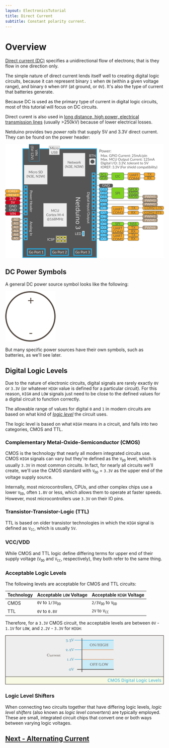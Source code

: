 ```yaml
---
layout: ElectronicsTutorial
title: Direct Current
subtitle: Constant polarity current.
---
```


# Overview

[Direct current (DC)](https://en.wikipedia.org/wiki/Direct_current) specifies a unidirectional flow of electrons; that is they flow in one direction only.

The simple nature of direct current lends itself well to creating digital logic circuits, because it can represent binary `1` when `ON` (within a given voltage range), and binary `0` when `OFF` (at ground, or `0V`). It's also the type of current that batteries generate.
 
Because DC is used as the primary type of current in digital logic circuits, most of this tutorial will focus on DC circuits.

Direct curent is also used in [long distance, high power, electrical transmission lines](https://en.wikipedia.org/wiki/High-voltage_direct_current) (usually >250kV) because of lower electrical losses.

Netduino provides two _power rails_ that supply 5V and 3.3V direct current. They can be found on the power header:

![](/Common_Files/Netduino3_Pinout.svg)

## DC Power Symbols

A general DC power source symbol looks like the following:

![DC Power Symbol; a Circle with a Plus and Minus Sign](/Common_Files/DC_Power.svg)

But many specific power sources have their own symbols, such as batteries, as we'll see later.

## Digital Logic Levels

Due to the nature of electronic circuits, digital signals are rarely exactly `0V` or `3.3V` (or whatever `HIGH` value is defined for a particular circuit). For this reason, `HIGH` and `LOW` signals just need to be close to the defined values for a digital circuit to function correctly.

The allowable range of values for digital `0` and `1` in modern circuits are based on what kind of [_logic level_](https://en.wikipedia.org/wiki/Logic_level) the circuit uses.

The logic level is based on what `HIGH` means in a circuit, and falls into two categories, CMOS and TTL.

### Complementary Metal-Oxide-Semiconductor (CMOS)

CMOS is the technology that nearly all modern integrated circuits use. CMOS `HIGH` signals can vary but they're defined as the `V`<sub>`DD`</sub> level, which is usually `3.3V` in most common circuits. In fact, for nearly all circuits we'll create, we'll use the CMOS standard with `V`<sub>`DD`</sub> = `3.3V` as the upper end of the voltage supply source. 

Internally, most microcontrollers, CPUs, and other complex chips use a lower `V`<sub>`DD`</sub>, often `1.8V` or less, which allows them to operate at faster speeds. However, most microcontrollers use `3.3V` on their IO pins.

### Transistor-Transistor-Logic (TTL)

TTL is based on older transistor technologies in which the `HIGH` signal is defined as `V`<sub>`CC`</sub>, which is usually `5V`. 

### VCC/VDD

While CMOS and TTL logic define differing terms for upper end of their supply voltage (`V`<sub>`DD`</sub> and `V`<sub>`CC`</sub>, respectively), they both refer to the same thing.

### Acceptable Logic Levels

The following levels are acceptable for CMOS and TTL circuits:

| Technology | Acceptable `LOW` Voltage | Acceptable `HIGH` Voltage |
|------------|--------------------------|---------------------------|
| CMOS       | `0V` to `1/3V`<sub>`DD`</sub> | `2/3V`<sub>`DD`</sub> to `V`<sub>`DD`</sub>|
| TTL        | `0V` to `0.8V`           | `2V` to `V`<sub>`CC`</sub> |

Therefore, for a `3.3V` CMOS circuit, the acceptable levels are between `0V` - `1.1V` for `LOW`, and `2.2V` - `3.3V` for `HIGH`:

![illustration of digital signal](../CMOS_Digital_Logic_Levels.svg)

### Logic Level Shifters

When connecting two circuits together that have differing logic levels, _logic level shifters_ (also known as _logic level converters_) are typically employed. These are small, integrated circuit chips that convert one or both ways between varying logic voltages.


## [Next - Alternating Current](../Alternating_Current)